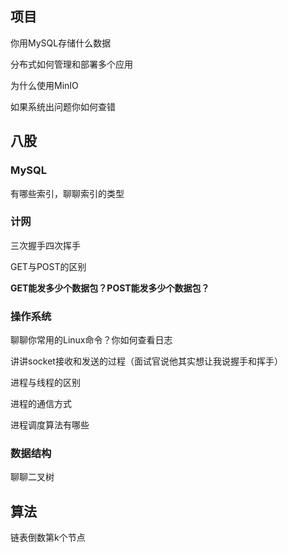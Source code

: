 ## 项目

你用MySQL存储什么数据

分布式如何管理和部署多个应用

为什么使用MinIO

如果系统出问题你如何查错

## 八股

### MySQL

有哪些索引，聊聊索引的类型

### 计网

三次握手四次挥手

GET与POST的区别

**GET能发多少个数据包？POST能发多少个数据包？**

### 操作系统

聊聊你常用的Linux命令？你如何查看日志

讲讲socket接收和发送的过程（面试官说他其实想让我说握手和挥手）

进程与线程的区别

进程的通信方式

进程调度算法有哪些

### 数据结构

聊聊二叉树

## 算法

链表倒数第k个节点